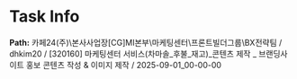 # Task Info

**Path:** 카페24(주)\본사사업장\[CG]MI본부\마케팅센터\프론트빌더그룹\BX전략팀 / dhkim20 / [320160] 마케팅센터 서비스(차마솔_후불_재고)_콘텐츠 제작 _ 브랜딩사이트 홍보 콘텐츠 작성 & 이미지 제작 / 2025-09-01_00-00-00

